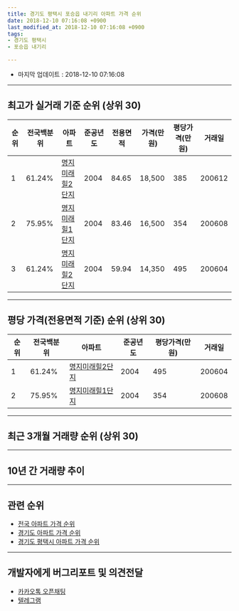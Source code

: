 ```yaml
---
title: 경기도 평택시 포승읍 내기리 아파트 가격 순위
date: 2018-12-10 07:16:08 +0900
last_modified_at: 2018-12-10 07:16:08 +0900
tags:
- 경기도 평택시
- 포승읍 내기리

---
```


* 마지막 업데이트 : 2018-12-10 07:16:08

---

## 최고가 실거래 기준 순위 (상위 30)


|순위|전국백분위|아파트|준공년도|전용면적|가격(만원)|평당가격(만원)|거래일|
|---|---|---|---|---|---|---|---|
|1|61.24%|[명지미래힐2단지](https://search.naver.com/search.naver?query=%EA%B2%BD%EA%B8%B0%EB%8F%84+%ED%8F%89%ED%83%9D%EC%8B%9C+%ED%8F%AC%EC%8A%B9%EC%9D%8D+%EB%82%B4%EA%B8%B0%EB%A6%AC+%EB%AA%85%EC%A7%80%EB%AF%B8%EB%9E%98%ED%9E%902%EB%8B%A8%EC%A7%80)|2004|84.65|18,500|385|200612|
|2|75.95%|[명지미래힐1단지](https://search.naver.com/search.naver?query=%EA%B2%BD%EA%B8%B0%EB%8F%84+%ED%8F%89%ED%83%9D%EC%8B%9C+%ED%8F%AC%EC%8A%B9%EC%9D%8D+%EB%82%B4%EA%B8%B0%EB%A6%AC+%EB%AA%85%EC%A7%80%EB%AF%B8%EB%9E%98%ED%9E%901%EB%8B%A8%EC%A7%80)|2004|83.46|16,500|354|200608|
|3|61.24%|[명지미래힐2단지](https://search.naver.com/search.naver?query=%EA%B2%BD%EA%B8%B0%EB%8F%84+%ED%8F%89%ED%83%9D%EC%8B%9C+%ED%8F%AC%EC%8A%B9%EC%9D%8D+%EB%82%B4%EA%B8%B0%EB%A6%AC+%EB%AA%85%EC%A7%80%EB%AF%B8%EB%9E%98%ED%9E%902%EB%8B%A8%EC%A7%80)|2004|59.94|14,350|495|200604|


---

## 평당 가격(전용면적 기준) 순위 (상위 30)


|순위|전국백분위|아파트|준공년도|평당가격(만원)|거래일|
|---|---|---|---|---|---|
|1|61.24%|[명지미래힐2단지](https://search.naver.com/search.naver?query=%EA%B2%BD%EA%B8%B0%EB%8F%84+%ED%8F%89%ED%83%9D%EC%8B%9C+%ED%8F%AC%EC%8A%B9%EC%9D%8D+%EB%82%B4%EA%B8%B0%EB%A6%AC+%EB%AA%85%EC%A7%80%EB%AF%B8%EB%9E%98%ED%9E%902%EB%8B%A8%EC%A7%80)|2004|495|200604|
|2|75.95%|[명지미래힐1단지](https://search.naver.com/search.naver?query=%EA%B2%BD%EA%B8%B0%EB%8F%84+%ED%8F%89%ED%83%9D%EC%8B%9C+%ED%8F%AC%EC%8A%B9%EC%9D%8D+%EB%82%B4%EA%B8%B0%EB%A6%AC+%EB%AA%85%EC%A7%80%EB%AF%B8%EB%9E%98%ED%9E%901%EB%8B%A8%EC%A7%80)|2004|354|200608|


---

## 최근 3개월 거래량 순위 (상위 30)


<div style="width:100%;">
    <canvas id="deal_count_ranking" height="250"></canvas>
</div>


<script>
new Chart(document.getElementById("deal_count_ranking"), {
    type: 'horizontalBar',
    data: {
        labels: ['명지미래힐2단지', '명지미래힐1단지'],
        datasets: [{
            label: '실거래 수',
            data: [3, 2],
            borderColor: "rgba(255, 0, 128, 1)",
            backgroundColor: "rgba(255, 0, 128, 0.5)",
            fill: false,
        }]
    },
    options: {
        responsive: true,
        title: {
            display: true,
            text: '최근 3개월 거래량 순위'
        },
        tooltips: {
            mode: 'index',
            intersect: false,
            callbacks: {
                title: function(tooltipItems, data) {
                    return "실거래 수:";
                },
                label: function(tooltipItem, data) {
                    return data.labels[tooltipItem.index] + ": " + tooltipItem.xLabel;
                }
            }
        },
        hover: {
            mode: 'nearest',
            intersect: true
        },
        scales: {
            xAxes: [{
                display: true,
                scaleLabel: {
                    display: true,
                    labelString: '실거래 수'
                },
                ticks: {
                    suggestedMin: 0,
                }
            }],
            yAxes: [{
                display: true,
                ticks: {
                    autoSkip: false,
                    callback: function(value, index, values) {
                        if (value.length > 15)
                            return value.substr(0, 13) + "...";
                        else
                            return value;
                    }
                },
                scaleLabel: {
                    display: false,
                }
            }]
        }
    }
});

</script>


---

## 10년 간 거래량 추이


<div style="width:100%;">
    <canvas id="deal_progress" height="250"></canvas>
</div>

<script>
new Chart(document.getElementById("deal_progress"), {
    type: 'line',
    data: {
        labels: ['200812','200901','200902','200903','200904','200905','200906','200907','200908','200909','200910','200911','200912','201001','201002','201003','201004','201005','201006','201007','201008','201009','201010','201011','201012','201101','201102','201103','201104','201105','201106','201107','201108','201109','201110','201111','201112','201201','201202','201203','201204','201205','201206','201207','201208','201209','201210','201211','201212','201301','201302','201303','201304','201305','201306','201307','201308','201309','201310','201311','201312','201401','201402','201403','201404','201405','201406','201407','201408','201409','201410','201411','201412','201501','201502','201503','201504','201505','201506','201507','201508','201509','201510','201511','201512','201601','201602','201603','201604','201605','201606','201607','201608','201609','201610','201611','201612','201701','201702','201703','201704','201705','201706','201707','201708','201709','201710','201711','201712','201801','201802','201803','201804','201805','201806','201807','201808','201809','201810','201811','201812'],
        datasets: [{
            label: '실거래 수',
            pointRadius: 1,
            data: [1, 2, 1, 2, 0, 1, 3, 3, 4, 3, 4, 1, 3, 4, 2, 5, 2, 4, 2, 3, 3, 7, 6, 5, 4, 4, 10, 11, 5, 4, 8, 8, 9, 6, 9, 4, 2, 3, 4, 5, 3, 3, 4, 3, 3, 8, 4, 6, 3, 3, 6, 5, 1, 3, 10, 2, 1, 9, 15, 7, 6, 9, 7, 5, 5, 6, 6, 5, 6, 9, 13, 4, 4, 7, 3, 6, 8, 7, 3, 1, 4, 4, 5, 5, 2, 3, 1, 6, 3, 7, 4, 1, 3, 2, 3, 1, 2, 1, 2, 2, 1, 3, 1, 8, 3, 1, 2, 2, 3, 2, 1, 3, 1, 0, 0, 2, 1, 4, 3, 2, 0],
            borderColor: "rgba(255, 201, 14, 1)",
            backgroundColor: "rgba(255, 201, 14, 0.5)",
            fill: true,
        }]
    },
    options: {
        responsive: true,
        title: {
            display: true,
            text: '10년간 거래량 추이'
        },
        tooltips: {
            mode: 'index',
            intersect: false,
        },
        hover: {
            mode: 'nearest',
            intersect: true
        },
        scales: {
            xAxes: [{
                display: true,
                scaleLabel: {
                    display: true,
                    labelString: '년/월'
                }
            }],
            yAxes: [{
                display: true,
                ticks: {
                    suggestedMin: 0,
                },
                scaleLabel: {
                    display: true,
                    labelString: '실거래 수'
                }
            }]
        }
    }
});

</script>


---

## 관련 순위

- [전국 아파트 가격 순위](https://inasie.github.io/apt-ranking/전국)
- [경기도 아파트 가격 순위](https://inasie.github.io/apt-ranking/경기도)
- [경기도 평택시 아파트 가격 순위](https://inasie.github.io/apt-ranking/경기도-평택시)


---

## 개발자에게 버그리포트 및 의견전달

- [카카오톡 오픈채팅](https://open.kakao.com/o/gLJUAP4)
- [텔레그램](https://t.me/inasie)

